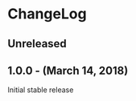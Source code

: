 ChangeLog
=========

Unreleased
-----------------

1.0.0 - (March 14, 2018)
------------------
Initial stable release
